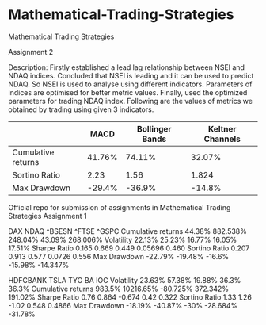 # Mathematical-Trading-Strategies
Mathematical Trading Strategies

Assignment 2

Description: Firstly established a lead lag relationship between NSEI and NDAQ indices. Concluded that NSEI is leading and it can be used to predict NDAQ.
So NSEI is used to analyse using different indicators. Parameters of indices are optimised for better metric values. Finally, used the optimized parameters for trading NDAQ index. Following are the values of metrics we obtained by trading using given 3 indicators.



|                       | MACD         |     Bollinger Bands   |       Keltner Channels |
|-----------------------| ------------ |-----------------------|------------------------|
|Cumulative returns     |  41.76%      |         74.11%        |             32.07%     |
|Sortino Ratio          |   2.23       |           1.56        |               1.824    |
|Max Drawdown           |  -29.4%      |          -36.9%       |             -14.8%     |


Official repo for submission of assignments in Mathematical Trading Strategies
Assignment 1


DAX
NDAQ
^BSESN
^FTSE
^GSPC
Cumulative returns
44.38%
882.538%
248.04%
43.09%
268.006%
Volatility
22.13%
25.23%
16.77%
16.05%
17.51%
Sharpe Ratio
0.165
0.669
0.449
0.05696
0.460
Sortino Ratio
0.207
0.913
0.577
0.0726
0.556
Max Drawdown
-22.79%
-19.48%
-16.6%
-15.98%
-14.347%



HDFCBANK
TSLA
TYO
BA
IOC
Volatility
23.63%
57.38%
19.88%
36.3%
36.3%
Cumulative returns
983.5%
10216.65%
-80.725%
372.342%
191.02%
Sharpe Ratio
0.76
0.864
-0.674
0.42
0.322
Sortino Ratio
1.33
1.26
-1.02
0.548
0.4866
Max Drawdown
-18.19%
-40.87%
-30%
-28.684%
-31.78%


